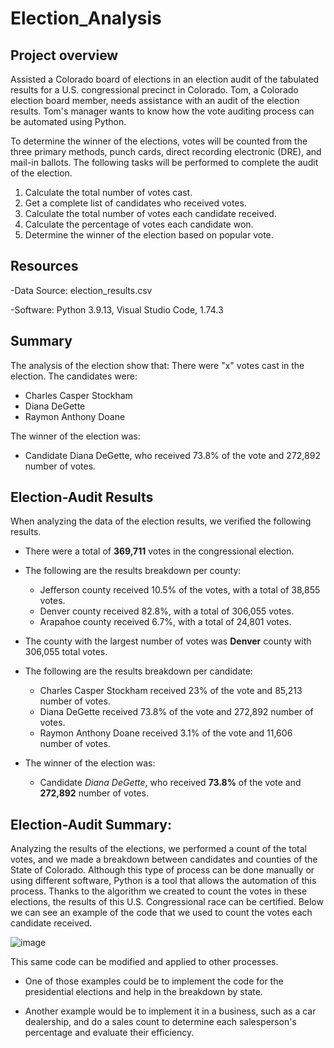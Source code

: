 # Election_Analysis

## Project overview
Assisted a Colorado board of elections in an election audit of the tabulated results for a U.S. congressional precinct in Colorado. Tom, a Colorado election board member, needs assistance with an audit of the election results. Tom's manager wants to know how the vote auditing process can be automated using Python.

To determine the winner of the elections, votes will be counted from the three primary methods, punch cards, direct recording electronic (DRE), and mail-in ballots. The following tasks will be performed to complete the audit of the election.

1. Calculate the total number of votes cast.
2. Get a complete list of candidates who received votes. 
3. Calculate the total number of votes each candidate received. 
4. Calculate the percentage of votes each candidate won. 
5. Determine the winner of the election based on popular vote.

## Resources
-Data Source: election_results.csv

-Software: Python 3.9.13, Visual Studio Code, 1.74.3

## Summary

The analysis of the election show that:
There were "x" votes cast in the election. 
The candidates were: 
  - Charles Casper Stockham 
  - Diana DeGette 
  - Raymon Anthony Doane 
  
The winner of the election was: 
  - Candidate Diana DeGette, who received 73.8% of the vote and 272,892 number of votes.


## Election-Audit Results

When analyzing the data of the election results, we verified the following results.

* There were a total of **369,711** votes in the congressional election.

* The following are the results breakdown per county:

    * Jefferson county received 10.5% of the votes, with a total of 38,855 votes.
    * Denver county received 82.8%, with a total of 306,055 votes.
    * Arapahoe county received 6.7%, with a total of 24,801 votes.

* The county with the largest number of votes was **Denver** county with 306,055 total votes.
* The following are the results breakdown per candidate:


  * Charles Casper Stockham received 23% of the vote and 85,213 number of votes. 
  * Diana DeGette received 73.8% of the vote and 272,892 number of votes. 
  * Raymon Anthony Doane received 3.1% of the vote and 11,606 number of votes.

* The winner of the election was: 
  - Candidate *Diana DeGette*, who received **73.8%** of the vote and **272,892** number of votes.
 
 ## Election-Audit Summary:
 
Analyzing the results of the elections, we performed a count of the total votes, and we made a breakdown between candidates and counties of the State of Colorado. Although this type of process can be done manually or using different software, Python is a tool that allows the automation of this process. Thanks to the algorithm we created to count the votes in these elections, the results of this U.S. Congressional race can be certified. Below we can see an example of the code that we used to count the votes each candidate received.

 
 ![image](https://user-images.githubusercontent.com/117063056/212238100-47819306-29c6-41fd-859a-b0409c2e3018.png)
 
This same code can be modified and applied to other processes.

* One of those examples could be to implement the code for the presidential elections and help in the breakdown by state.

* Another example would be to implement it in a business, such as a car dealership, and do a sales count to determine each salesperson's percentage and evaluate their efficiency.
 
 
